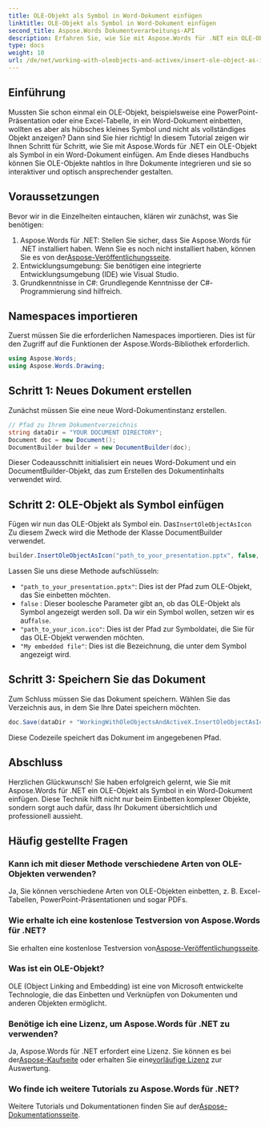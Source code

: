 ```yaml
---
title: OLE-Objekt als Symbol in Word-Dokument einfügen
linktitle: OLE-Objekt als Symbol in Word-Dokument einfügen
second_title: Aspose.Words Dokumentverarbeitungs-API
description: Erfahren Sie, wie Sie mit Aspose.Words für .NET ein OLE-Objekt als Symbol in Word-Dokumente einfügen. Folgen Sie unserer Schritt-für-Schritt-Anleitung, um Ihre Dokumente zu verbessern.
type: docs
weight: 10
url: /de/net/working-with-oleobjects-and-activex/insert-ole-object-as-icon/
---
```

## Einführung

Mussten Sie schon einmal ein OLE-Objekt, beispielsweise eine PowerPoint-Präsentation oder eine Excel-Tabelle, in ein Word-Dokument einbetten, wollten es aber als hübsches kleines Symbol und nicht als vollständiges Objekt anzeigen? Dann sind Sie hier richtig! In diesem Tutorial zeigen wir Ihnen Schritt für Schritt, wie Sie mit Aspose.Words für .NET ein OLE-Objekt als Symbol in ein Word-Dokument einfügen. Am Ende dieses Handbuchs können Sie OLE-Objekte nahtlos in Ihre Dokumente integrieren und sie so interaktiver und optisch ansprechender gestalten.

## Voraussetzungen

Bevor wir in die Einzelheiten eintauchen, klären wir zunächst, was Sie benötigen:

1.  Aspose.Words für .NET: Stellen Sie sicher, dass Sie Aspose.Words für .NET installiert haben. Wenn Sie es noch nicht installiert haben, können Sie es von der[Aspose-Veröffentlichungsseite](https://releases.aspose.com/words/net/).
2. Entwicklungsumgebung: Sie benötigen eine integrierte Entwicklungsumgebung (IDE) wie Visual Studio.
3. Grundkenntnisse in C#: Grundlegende Kenntnisse der C#-Programmierung sind hilfreich.

## Namespaces importieren

Zuerst müssen Sie die erforderlichen Namespaces importieren. Dies ist für den Zugriff auf die Funktionen der Aspose.Words-Bibliothek erforderlich.

```csharp
using Aspose.Words;
using Aspose.Words.Drawing;
```

## Schritt 1: Neues Dokument erstellen

Zunächst müssen Sie eine neue Word-Dokumentinstanz erstellen.

```csharp
// Pfad zu Ihrem Dokumentverzeichnis
string dataDir = "YOUR DOCUMENT DIRECTORY";
Document doc = new Document();
DocumentBuilder builder = new DocumentBuilder(doc);
```

Dieser Codeausschnitt initialisiert ein neues Word-Dokument und ein DocumentBuilder-Objekt, das zum Erstellen des Dokumentinhalts verwendet wird.

## Schritt 2: OLE-Objekt als Symbol einfügen

 Fügen wir nun das OLE-Objekt als Symbol ein. Das`InsertOleObjectAsIcon` Zu diesem Zweck wird die Methode der Klasse DocumentBuilder verwendet.

```csharp
builder.InsertOleObjectAsIcon("path_to_your_presentation.pptx", false, "path_to_your_icon.ico", "My embedded file");
```

Lassen Sie uns diese Methode aufschlüsseln:
- `"path_to_your_presentation.pptx"`: Dies ist der Pfad zum OLE-Objekt, das Sie einbetten möchten.
- `false` : Dieser boolesche Parameter gibt an, ob das OLE-Objekt als Symbol angezeigt werden soll. Da wir ein Symbol wollen, setzen wir es auf`false`.
- `"path_to_your_icon.ico"`: Dies ist der Pfad zur Symboldatei, die Sie für das OLE-Objekt verwenden möchten.
- `"My embedded file"`: Dies ist die Bezeichnung, die unter dem Symbol angezeigt wird.

## Schritt 3: Speichern Sie das Dokument

Zum Schluss müssen Sie das Dokument speichern. Wählen Sie das Verzeichnis aus, in dem Sie Ihre Datei speichern möchten.

```csharp
doc.Save(dataDir + "WorkingWithOleObjectsAndActiveX.InsertOleObjectAsIcon.docx");
```

Diese Codezeile speichert das Dokument im angegebenen Pfad.

## Abschluss

Herzlichen Glückwunsch! Sie haben erfolgreich gelernt, wie Sie mit Aspose.Words für .NET ein OLE-Objekt als Symbol in ein Word-Dokument einfügen. Diese Technik hilft nicht nur beim Einbetten komplexer Objekte, sondern sorgt auch dafür, dass Ihr Dokument übersichtlich und professionell aussieht.

## Häufig gestellte Fragen

### Kann ich mit dieser Methode verschiedene Arten von OLE-Objekten verwenden?

Ja, Sie können verschiedene Arten von OLE-Objekten einbetten, z. B. Excel-Tabellen, PowerPoint-Präsentationen und sogar PDFs.

### Wie erhalte ich eine kostenlose Testversion von Aspose.Words für .NET?

 Sie erhalten eine kostenlose Testversion von[Aspose-Veröffentlichungsseite](https://releases.aspose.com/).

### Was ist ein OLE-Objekt?

OLE (Object Linking and Embedding) ist eine von Microsoft entwickelte Technologie, die das Einbetten und Verknüpfen von Dokumenten und anderen Objekten ermöglicht.

### Benötige ich eine Lizenz, um Aspose.Words für .NET zu verwenden?

 Ja, Aspose.Words für .NET erfordert eine Lizenz. Sie können es bei der[Aspose-Kaufseite](https://purchase.aspose.com/buy) oder erhalten Sie eine[vorläufige Lizenz](https://purchase.aspose.com/temporary-license/) zur Auswertung.

### Wo finde ich weitere Tutorials zu Aspose.Words für .NET?

 Weitere Tutorials und Dokumentationen finden Sie auf der[Aspose-Dokumentationsseite](https://reference.aspose.com/words/net/).
